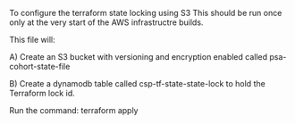 To configure the terraform state locking using S3 This should be run once only at the very start of the AWS infrastructre builds.

This file will:

A) Create an S3 bucket with versioning and encryption enabled called psa-cohort-state-file

B) Create a dynamodb table called csp-tf-state-state-lock to hold the Terraform lock id.

Run the command: terraform apply 
